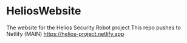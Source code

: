 # HeliosWebsite
The website for the Helios Security Robot project
This repo pushes to Netlify (MAIN)
https://helios-project.netlify.app
